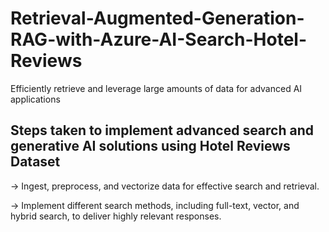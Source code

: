 # Retrieval-Augmented-Generation-RAG-with-Azure-AI-Search-Hotel-Reviews

Efficiently retrieve and leverage large amounts of data for advanced AI applications
 
## Steps taken to implement advanced search and generative AI solutions using Hotel Reviews Dataset

-> Ingest, preprocess, and vectorize data for effective search and retrieval. 

-> Implement different search methods, including full-text, vector, and hybrid search, to deliver highly relevant responses.
